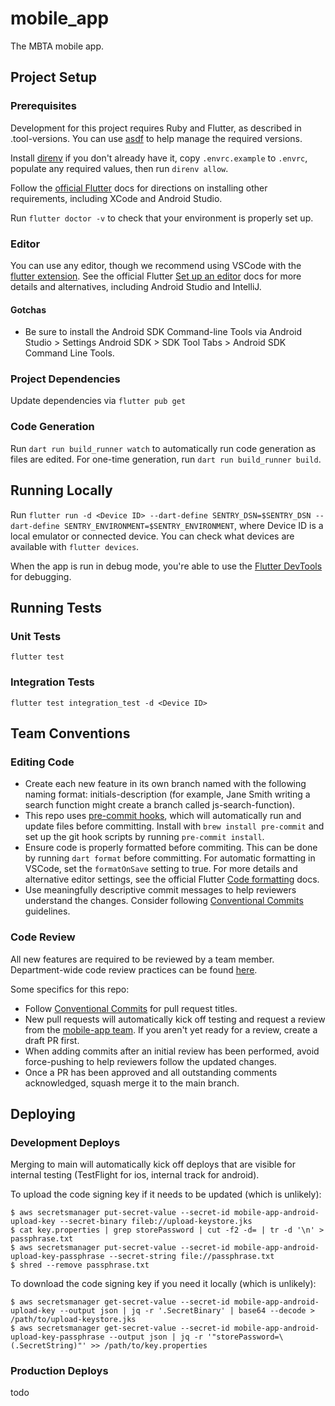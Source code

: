 # mobile_app

The MBTA mobile app.

## Project Setup

### Prerequisites

Development for this project requires Ruby and Flutter, as described in .tool-versions. You can use [asdf](https://asdf-vm.com/) to help manage the required versions.

Install [direnv](https://direnv.net/) if you don't already have it, copy `.envrc.example` to `.envrc`, populate any required values, then run `direnv allow`.

Follow the [official Flutter](https://docs.flutter.dev/get-started/install/macos) docs for directions on installing other requirements, including XCode and Android Studio.

Run `flutter doctor -v` to check that your environment is properly set up.

### Editor

You can use any editor, though we recommend using VSCode with the [flutter extension](https://marketplace.visualstudio.com/items?itemName=Dart-Code.flutter).
See the official Flutter [Set up an editor](https://docs.flutter.dev/get-started/editor?tab=vscode) docs for more details and alternatives, including Android Studio and IntelliJ.

#### Gotchas

- Be sure to install the Android SDK Command-line Tools via Android Studio > Settings Android SDK > SDK Tool Tabs > Android SDK Command Line Tools.

### Project Dependencies

Update dependencies via `flutter pub get`

### Code Generation

Run `dart run build_runner watch` to automatically run code generation as files are edited. For one-time generation, run `dart run build_runner build`.

## Running Locally

Run `flutter run -d <Device ID> --dart-define SENTRY_DSN=$SENTRY_DSN --dart-define SENTRY_ENVIRONMENT=$SENTRY_ENVIRONMENT`, where Device ID is a local emulator or connected device.
You can check what devices are available with `flutter devices`.

When the app is run in debug mode, you're able to use the [Flutter DevTools](https://docs.flutter.dev/tools/devtools/overview) for debugging.

## Running Tests

### Unit Tests

`flutter test`

### Integration Tests

`flutter test integration_test -d <Device ID>`

## Team Conventions

### Editing Code

- Create each new feature in its own branch named with the following naming format: initials-description (for example, Jane Smith writing a search function might create a branch called js-search-function).
- This repo uses [pre-commit hooks](https://pre-commit.com/), which will automatically run and update files before committing. Install with `brew install pre-commit` and set up the git hook scripts by running `pre-commit install`.
- Ensure code is properly formatted before commiting. This can be done by running `dart format` before committing. For automatic formatting in VSCode, set the `formatOnSave` setting to true. For more details and alternative editor settings, see the official Flutter [Code formatting](https://docs.flutter.dev/tools/formatting#automatically-formatting-code-in-vs-code) docs.
- Use meaningfully descriptive commit messages to help reviewers understand the changes. Consider following [Conventional Commits](https://www.conventionalcommits.org/en/v1.0.0-beta.2/) guidelines.

### Code Review

All new features are required to be reviewed by a team member. Department-wide code review practices can be found [here](https://www.notion.so/mbta-downtown-crossing/Code-Reviews-df7d4d6bb6aa4831a81bc8cef1bebbb5).

Some specifics for this repo:

- Follow [Conventional Commits](https://www.conventionalcommits.org/en/v1.0.0-beta.2/) for pull request titles.
- New pull requests will automatically kick off testing and request a review from the [mobile-app team](https://github.com/orgs/mbta/teams/mobile-app). If you aren't yet ready for a review, create a draft PR first.
- When adding commits after an initial review has been performed, avoid force-pushing to help reviewers follow the updated changes.
- Once a PR has been approved and all outstanding comments acknowledged, squash merge it to the main branch.

## Deploying

### Development Deploys

Merging to main will automatically kick off deploys that are visible for internal testing (TestFlight for ios, internal track for android).

To upload the code signing key if it needs to be updated (which is unlikely):

```
$ aws secretsmanager put-secret-value --secret-id mobile-app-android-upload-key --secret-binary fileb://upload-keystore.jks
$ cat key.properties | grep storePassword | cut -f2 -d= | tr -d '\n' > passphrase.txt
$ aws secretsmanager put-secret-value --secret-id mobile-app-android-upload-key-passphrase --secret-string file://passphrase.txt
$ shred --remove passphrase.txt
```

To download the code signing key if you need it locally (which is unlikely):

```
$ aws secretsmanager get-secret-value --secret-id mobile-app-android-upload-key --output json | jq -r '.SecretBinary' | base64 --decode > /path/to/upload-keystore.jks
$ aws secretsmanager get-secret-value --secret-id mobile-app-android-upload-key-passphrase --output json | jq -r '"storePassword=\(.SecretString)"' >> /path/to/key.properties
```

### Production Deploys

todo
